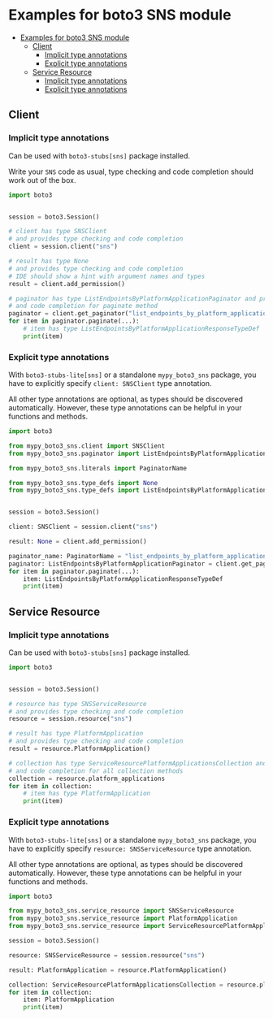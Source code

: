 <a id="examples-for-boto3-sns-module"></a>

# Examples for boto3 SNS module

- [Examples for boto3 SNS module](#examples-for-boto3-sns-module)
  - [Client](#client)
    - [Implicit type annotations](#implicit-type-annotations)
    - [Explicit type annotations](#explicit-type-annotations)
  - [Service Resource](#service-resource)
    - [Implicit type annotations](#implicit-type-annotations)
    - [Explicit type annotations](#explicit-type-annotations)

<a id="client"></a>

## Client

<a id="implicit-type-annotations"></a>

### Implicit type annotations

Can be used with `boto3-stubs[sns]` package installed.

Write your `SNS` code as usual, type checking and code completion should work
out of the box.

```python
import boto3


session = boto3.Session()

# client has type SNSClient
# and provides type checking and code completion
client = session.client("sns")

# result has type None
# and provides type checking and code completion
# IDE should show a hint with argument names and types
result = client.add_permission()

# paginator has type ListEndpointsByPlatformApplicationPaginator and provides type checking
# and code completion for paginate method
paginator = client.get_paginator("list_endpoints_by_platform_application")
for item in paginator.paginate(...):
    # item has type ListEndpointsByPlatformApplicationResponseTypeDef
    print(item)
```

<a id="explicit-type-annotations"></a>

### Explicit type annotations

With `boto3-stubs-lite[sns]` or a standalone `mypy_boto3_sns` package, you have
to explicitly specify `client: SNSClient` type annotation.

All other type annotations are optional, as types should be discovered
automatically. However, these type annotations can be helpful in your functions
and methods.

```python
import boto3

from mypy_boto3_sns.client import SNSClient
from mypy_boto3_sns.paginator import ListEndpointsByPlatformApplicationPaginator

from mypy_boto3_sns.literals import PaginatorName

from mypy_boto3_sns.type_defs import None
from mypy_boto3_sns.type_defs import ListEndpointsByPlatformApplicationResponseTypeDef


session = boto3.Session()

client: SNSClient = session.client("sns")

result: None = client.add_permission()

paginator_name: PaginatorName = "list_endpoints_by_platform_application"
paginator: ListEndpointsByPlatformApplicationPaginator = client.get_paginator(paginator_name)
for item in paginator.paginate(...):
    item: ListEndpointsByPlatformApplicationResponseTypeDef
    print(item)
```

<a id="service-resource"></a>

## Service Resource

<a id="implicit-type-annotations"></a>

### Implicit type annotations

Can be used with `boto3-stubs[sns]` package installed.

```python
import boto3


session = boto3.Session()

# resource has type SNSServiceResource
# and provides type checking and code completion
resource = session.resource("sns")

# result has type PlatformApplication
# and provides type checking and code completion
result = resource.PlatformApplication()

# collection has type ServiceResourcePlatformApplicationsCollection and provides type checking
# and code completion for all collection methods
collection = resource.platform_applications
for item in collection:
    # item has type PlatformApplication
    print(item)
```

<a id="explicit-type-annotations"></a>

### Explicit type annotations

With `boto3-stubs-lite[sns]` or a standalone `mypy_boto3_sns` package, you have
to explicitly specify `resource: SNSServiceResource` type annotation.

All other type annotations are optional, as types should be discovered
automatically. However, these type annotations can be helpful in your functions
and methods.

```python
import boto3

from mypy_boto3_sns.service_resource import SNSServiceResource
from mypy_boto3_sns.service_resource import PlatformApplication
from mypy_boto3_sns.service_resource import ServiceResourcePlatformApplicationsCollection, PlatformApplication

session = boto3.Session()

resource: SNSServiceResource = session.resource("sns")

result: PlatformApplication = resource.PlatformApplication()

collection: ServiceResourcePlatformApplicationsCollection = resource.platform_applications
for item in collection:
    item: PlatformApplication
    print(item)
```
